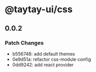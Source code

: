 # @taytay-ui/css

## 0.0.2

### Patch Changes

- b556748: add default themes
- 0e9d51a: refactor css-module config
- 0dd9242: add react provider
